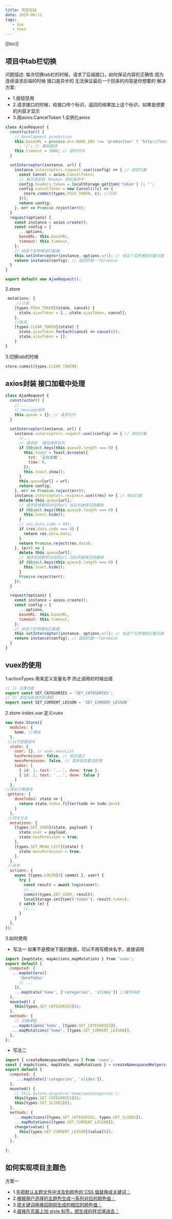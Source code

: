 ```yaml
---
title: 项目实战
date: 2019-06-11
tags:
   - Vue
   - Vuex
---
```


[[toc]]
## 项目中tab栏切换
问题描述: 每次切换tab栏的时候，请求了后端接口，如何保证内容的正确性
因为 连续请求后端的时候 接口是异步的 无法保证最后一个回来的内容是你想要的
解决方案: 
- 1.按钮禁用
- 2.请求接口的时候，给接口传个标识，返回的结果加上这个标识，如果是想要的内容才显示
- 3.用axios.CancelToken
1.实例化axios 
```js
class AjaxRequest {
  constructor() {
    // development production
    this.baseURL = process.env.NODE_ENV !== 'production' ? 'http://localhost:3000/api'
      : '/'; // 基础路径
    this.timeout = 3000; // 超时时间
  }

  setInterceptor(instance, url) {
    instance.interceptors.request.use((config) => { // 请求拦截
      const Cancel = axios.CancelToken;
      // 每次请求前 将token 放到请求中
      config.headers.token = localStorage.getItem('token') || '';
      config.cancelToken = new Cancel(((c) => {
        store.commit(types.PUSH_TOKEN, c); //订阅
      }));
      return config;
    }, err => Promise.reject(err));
  }
  request(options) {
    const instance = axios.create();
    const config = {
      ...options,
      baseURL: this.baseURL,
      timeout: this.timeout,
    };
    // 给这个实例增加拦截器
    this.setInterceptor(instance, options.url); // 给这个实例增加拦截功能
    return instance(config); // 返回的是一个promise
  }
}

export default new AjaxRequest();

```
2.store
```js
 mutations: {
     //订阅
    [types.PUSH_TOKEN](state, cancel) {
      state.ajaxToken = [...state.ajaxToken, cancel];
    },
    //取消
    [types.CLEAR_TOKEN](state) {
      state.ajaxToken.forEach(cancel => cancel());
      state.ajaxToken = [];
    }
}
```
3.切换tab的时候
```js
store.commit(types.CLEAR_TOKEN);
```
## axios封装 接口加载中处理
```js
class AjaxRequest {
  constructor() {
    //...
    // message组件
    this.queue = {}; // 请求队列
  }

  setInterceptor(instance, url) {
    instance.interceptors.request.use((config) => { // 请求拦截
      //...
      // 请求前  增加请求队列
      if (Object.keys(this.queue).length === 0) {
        this.toast = Toast.$create({
          txt: '正在加载',
          time: 0,
        });
        this.toast.show();
      }
      this.queue[url] = url;
      return config;
    }, err => Promise.reject(err));
    instance.interceptors.response.use((res) => { // 响应拦截
      delete this.queue[url];
      // 请求完成删除对应的url 当队列被情况隐藏掉
      if (Object.keys(this.queue).length === 0) {
        this.toast.hide();
      }
      // res.data.code = 401;
      if (res.data.code === 0) {
        return res.data.data;
      }
      return Promise.reject(res.data);
    }, (err) => {
      delete this.queue[url];
      // 请求完成删除对应的url 当队列被情况隐藏掉
      if (Object.keys(this.queue).length === 0) {
        this.toast.hide();
      }
      Promise.reject(err);
    });
  }

  request(options) {
    const instance = axios.create();
    const config = {
      ...options,
      baseURL: this.baseURL,
      timeout: this.timeout,
    };
    // 给这个实例增加拦截器
    this.setInterceptor(instance, options.url); // 给这个实例增加拦截功能
    return instance(config); // 返回的是一个promise
  }
}
```
## vuex的使用
1.actionTypes
用来定义变量名字 防止调用的时候出错
```js
// 1) 分类功能
export const SET_CATEGORIES = 'SET_CATEGORIES';
// 2) 添加当前选中的课程
export const SET_CURRENT_LESSON = 'SET_CURRENT_LESSON'

```
2.store-index.vue
定义vuex
```js
new Vuex.Store({
  modules: {
    home, //模块
  },
 //以下是跟组件
  state: {
    user: {}, // user.meauList
    hasPermisson: false, // 校验通过
    menuPermisson: false, // 菜单是否要求权限
    todos: [
      { id: 1, text: '...', done: true },
      { id: 2, text: '...', done: false }
    ]
  },
//类似计算属性
 getters: {
    doneTodos: state => {
      return state.todos.filter(todo => todo.done)
    }
  },
 //同步方法
  mutations: {
    [types.SET_USER](state, payload) {
      state.user = payload;
      state.hasPermisson = true;
    },
    [types.SET_MENU_LIST](state) {
      state.menuPermisson = true;
    },
  },
 //异步
  actions: {
    async [types.LOGIN]({ commit }, user) {
      try {
        const result = await login(user);
        //...
        commit(types.SET_USER, result);
        localStorage.setItem(('token'), result.token);
      } catch (e) {
        //...
      }
    }
  },
});
```
3.如何使用
- 写法一
如果不是模块下面的数据，可以不用写模块名字，直接调用
```js
import {mapState, mapActions,mapMutations } from 'vuex';
export default {
  computed: {
   ...mapGetters([
      'doneTodos'
      // ...
    ]),
    ...mapState('home', ['categories', 'slides']) //属性映射
  },
  mounted() {
    this[types.SET_CATEGORIES]();
  },
  methods: {
    // 切换课程
   ...mapActions('home', [types.SET_CATEGORIES]),
   ...mapMutations('home', [types.SET_CURRENT_LESSON]),
  },
};
```
- 写法二
```js
import { createNamespacedHelpers } from 'vuex';
const { mapActions, mapState, mapMutations } = createNamespacedHelpers('home');
export default {
  computed: {
     ...mapState(['categories', 'slides']),
  },
  mounted() {
    // this.$store.dispatch('home/setCategories');
    this[types.SET_CATEGORIES]();
    this[types.SET_SLIDES]();
  },
  methods: {
    ...mapActions([types.SET_CATEGORIES, types.SET_SLIDES]),
    ...mapMutations([types.SET_CURRENT_LESSON]),
    change(value) {
      this[types.SET_CURRENT_LESSON](value[0]);
    },
  },

};

```
##
## 如何实现项目主题色

方案一
- 1.[先把默认主题文件中涉及到颜色的 CSS 值替换成关键词：](https://github.com/ElementUI/theme-preview/blob/master/src/app.vue#L250-L274)
- 2.[根据用户选择的主题色生成一系列对应的颜色值：](https://github.com/ElementUI/theme-preview/blob/master/src/utils/formula.json)
- 3.[把关键词再换回刚刚生成的相应的颜色值：](https://github.com/ElementUI/theme-preview/blob/master/src/utils/color.js)
- 4.[直接在页面上加 style 标签，把生成的样式填进去：](https://github.com/ElementUI/theme-preview/blob/master/src/app.vue#L198-L211)

